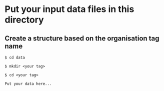 Put your input data files in this directory
==============================

## Create a structure based on the organisation tag name

    $ cd data

    $ mkdir <your tag>

    $ cd <your tag>
    
    Put your data here...

